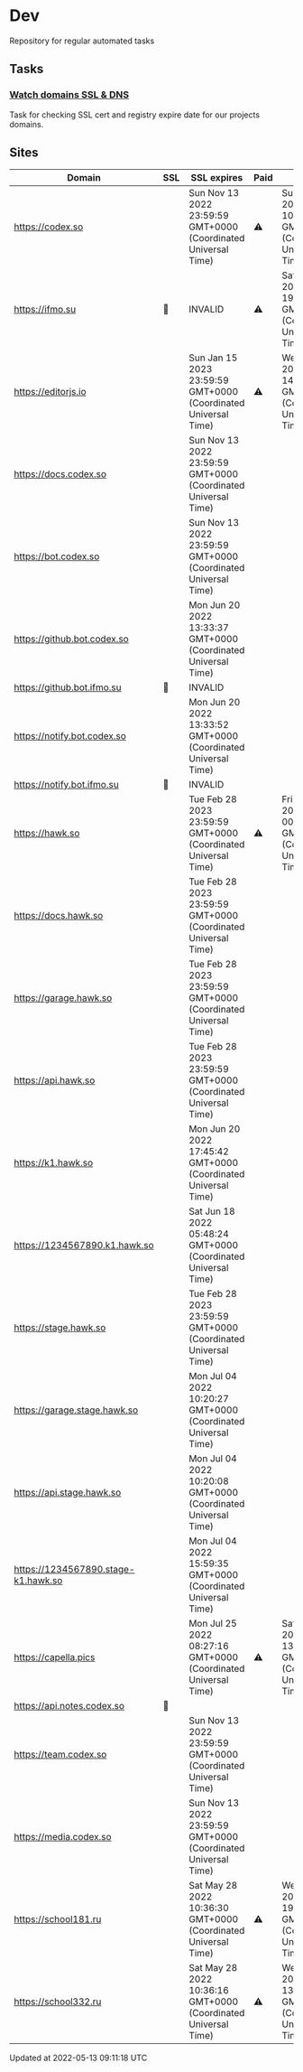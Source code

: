 # Dev

Repository for regular automated tasks

## Tasks

### [Watch domains SSL & DNS](.github/workflows/watch-domains-ssl-dns.yml)

Task for checking SSL cert and registry expire date for our projects domains.

## Sites

| Domain | SSL | SSL expires | Paid | Paid till |
| - | - | - | - | - |
| https://codex.so |  | Sun Nov 13 2022 23:59:59 GMT+0000 (Coordinated Universal Time) | ⚠️ | Sun Dec 18 2022 10:47:03 GMT+0000 (Coordinated Universal Time) |
| https://ifmo.su | 🧨 | INVALID | ⚠️ | Sat Mar 25 2023 19:00:16 GMT+0000 (Coordinated Universal Time) |
| https://editorjs.io |  | Sun Jan 15 2023 23:59:59 GMT+0000 (Coordinated Universal Time) | ⚠️ | Wed Oct 04 2023 14:59:28 GMT+0000 (Coordinated Universal Time) |
| https://docs.codex.so |  | Sun Nov 13 2022 23:59:59 GMT+0000 (Coordinated Universal Time) |  |  |
| https://bot.codex.so |  | Sun Nov 13 2022 23:59:59 GMT+0000 (Coordinated Universal Time) |  |  |
| https://github.bot.codex.so |  | Mon Jun 20 2022 13:33:37 GMT+0000 (Coordinated Universal Time) |  |  |
| https://github.bot.ifmo.su | 🧨 | INVALID |  |  |
| https://notify.bot.codex.so |  | Mon Jun 20 2022 13:33:52 GMT+0000 (Coordinated Universal Time) |  |  |
| https://notify.bot.ifmo.su | 🧨 | INVALID |  |  |
| https://hawk.so |  | Tue Feb 28 2023 23:59:59 GMT+0000 (Coordinated Universal Time) | ⚠️ | Fri Jun 17 2022 00:00:00 GMT+0000 (Coordinated Universal Time) |
| https://docs.hawk.so |  | Tue Feb 28 2023 23:59:59 GMT+0000 (Coordinated Universal Time) |  |  |
| https://garage.hawk.so |  | Tue Feb 28 2023 23:59:59 GMT+0000 (Coordinated Universal Time) |  |  |
| https://api.hawk.so |  | Tue Feb 28 2023 23:59:59 GMT+0000 (Coordinated Universal Time) |  |  |
| https://k1.hawk.so |  | Mon Jun 20 2022 17:45:42 GMT+0000 (Coordinated Universal Time) |  |  |
| https://1234567890.k1.hawk.so |  | Sat Jun 18 2022 05:48:24 GMT+0000 (Coordinated Universal Time) |  |  |
| https://stage.hawk.so |  | Tue Feb 28 2023 23:59:59 GMT+0000 (Coordinated Universal Time) |  |  |
| https://garage.stage.hawk.so |  | Mon Jul 04 2022 10:20:27 GMT+0000 (Coordinated Universal Time) |  |  |
| https://api.stage.hawk.so |  | Mon Jul 04 2022 10:20:08 GMT+0000 (Coordinated Universal Time) |  |  |
| https://1234567890.stage-k1.hawk.so |  | Mon Jul 04 2022 15:59:35 GMT+0000 (Coordinated Universal Time) |  |  |
| https://capella.pics |  | Mon Jul 25 2022 08:27:16 GMT+0000 (Coordinated Universal Time) | ⚠️ | Sat Nov 26 2022 13:30:27 GMT+0000 (Coordinated Universal Time) |
| https://api.notes.codex.so | 🧨 |  |  |  |
| https://team.codex.so |  | Sun Nov 13 2022 23:59:59 GMT+0000 (Coordinated Universal Time) |  |  |
| https://media.codex.so |  | Sun Nov 13 2022 23:59:59 GMT+0000 (Coordinated Universal Time) |  |  |
| https://school181.ru |  | Sat May 28 2022 10:36:30 GMT+0000 (Coordinated Universal Time) | ⚠️ | Wed Sep 14 2022 19:12:44 GMT+0000 (Coordinated Universal Time) |
| https://school332.ru |  | Sat May 28 2022 10:36:16 GMT+0000 (Coordinated Universal Time) | ⚠️ | Wed Mar 01 2023 13:13:57 GMT+0000 (Coordinated Universal Time) |

Updated at 2022-05-13 09:11:18 UTC
